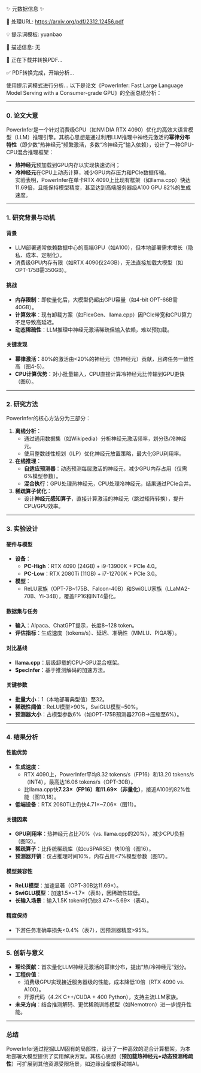 ✨ 元数据信息 ✨

📄 处理URL: https://arxiv.org/pdf/2312.12456.pdf

💡 提示词模板: yuanbao

📝 描述信息: 无

🚀 正在下载并转换PDF...

✅ PDF转换完成，开始分析...

使用提示词模式进行分析...
以下是论文《PowerInfer: Fast Large Language Model Serving with a Consumer-grade GPU》的全面总结分析：

---

### **0. 论文大意**
PowerInfer是一个针对消费级GPU（如NVIDIA RTX 4090）优化的高效大语言模型（LLM）推理引擎。其核心思想是通过利用LLM推理中神经元激活的**幂律分布特性**（即少数“热神经元”频繁激活，多数“冷神经元”输入依赖），设计了一种GPU-CPU混合推理框架：  
- **热神经元**预加载到GPU内存以实现快速访问；  
- **冷神经元**在CPU上动态计算，减少GPU内存压力和PCIe数据传输。  
实验表明，PowerInfer在单卡RTX 4090上比现有框架（如llama.cpp）快达11.69倍，且能保持模型精度，甚至达到高端服务器级A100 GPU 82%的生成速度。

---

### **1. 研究背景与动机**
#### **背景**  
- LLM部署通常依赖数据中心的高端GPU（如A100），但本地部署需求增长（隐私、成本、定制化）。  
- 消费级GPU内存有限（如RTX 4090仅24GB），无法直接加载大模型（如OPT-175B需350GB）。  

#### **挑战**  
- **内存限制**：即使量化后，大模型仍超出GPU容量（如4-bit OPT-66B需40GB）。  
- **计算效率**：现有卸载方案（如FlexGen、llama.cpp）因PCIe带宽和CPU算力不足导致高延迟。  
- **动态稀疏性**：LLM推理中神经元激活稀疏但输入依赖，难以预加载。  

#### **关键发现**  
- **幂律激活**：80%的激活由<20%的神经元（热神经元）贡献，且跨任务一致性高（图4-5）。  
- **CPU计算优势**：对小批量输入，CPU直接计算冷神经元比传输到GPU更快（图6）。  

---

### **2. 研究方法**
PowerInfer的核心方法分为三部分：  
1. **离线分析**：  
   - 通过通用数据集（如Wikipedia）分析神经元激活频率，划分热/冷神经元。  
   - 使用整数线性规划（ILP）优化神经元放置策略，最大化GPU利用率。  
2. **在线推理**：  
   - **自适应预测器**：动态预测每层激活的神经元，减少GPU内存占用（仅需6%模型参数）。  
   - **混合执行**：GPU处理热神经元，CPU处理冷神经元，结果通过PCIe合并。  
3. **稀疏算子优化**：  
   - 设计**神经元感知算子**，直接计算激活的神经元（跳过矩阵转换），提升CPU/GPU效率。  

---

### **3. 实验设计**
#### **硬件与模型**  
- **设备**：  
  - **PC-High**：RTX 4090 (24GB) + i9-13900K + PCIe 4.0。  
  - **PC-Low**：RTX 2080Ti (11GB) + i7-12700K + PCIe 3.0。  
- **模型**：  
  - ReLU家族（OPT-7B~175B、Falcon-40B）和SwiGLU家族（LLaMA2-70B、Yi-34B），覆盖FP16和INT4量化。  

#### **数据集与任务**  
- **输入**：Alpaca、ChatGPT提示，长度8~128 token。  
- **评估指标**：生成速度（tokens/s）、延迟、准确性（MMLU、PIQA等）。  

#### **对比基线**  
- **llama.cpp**：层级卸载的CPU-GPU混合框架。  
- **SpecInfer**：基于推测解码的加速方法。  

#### **关键参数**  
- **批量大小**：1（本地部署典型值）至32。  
- **稀疏性阈值**：ReLU模型>90%，SwiGLU模型~50%。  
- **预测器大小**：占模型参数6%（如OPT-175B预测器27GB→压缩至6%）。  

---

### **4. 结果分析**
#### **性能优势**  
- **生成速度**：  
  - RTX 4090上，PowerInfer平均8.32 tokens/s（FP16）和13.20 tokens/s（INT4），最高达16.06 tokens/s（OPT-30B）。  
  - 比llama.cpp快**7.23×（FP16）**和**11.69×（非量化）**，接近A100的82%性能（图10,18）。  
- **低端设备**：RTX 2080Ti上仍快4.71×~7.06×（图11）。  

#### **关键因素**  
- **GPU利用率**：热神经元占比70%（vs. llama.cpp的20%），减少CPU负担（图12）。  
- **稀疏算子**：比传统稀疏库（如cuSPARSE）快10倍（图16）。  
- **预测器开销**：仅占推理时间10%，内存占用<7%模型参数（图17）。  

#### **模型兼容性**  
- **ReLU模型**：加速显著（OPT-30B达11.69×）。  
- **SwiGLU模型**：加速1.5×~1.7×（表8），因稀疏性较低。  
- **长输入场景**：输入1.5K token时仍快3.47×~5.69×（表4）。  

#### **精度保持**  
- 下游任务准确率损失<0.4%（表7），因预测器精度>95%。  

---

### **5. 创新与意义**
- **理论贡献**：首次量化LLM神经元激活的幂律分布，提出“热/冷神经元”划分。  
- **工程价值**：  
  - 消费级GPU实现接近服务器级的性能，成本降低10倍（RTX 4090 vs. A100）。  
  - 开源代码（4.2K C++/CUDA + 400 Python），支持主流LLM家族。  
- **未来方向**：结合推测解码、更优稀疏训练模型（如Nemotron）进一步提升性能。  

--- 

### **总结**
PowerInfer通过挖掘LLM固有的局部性，设计了一种高效的混合计算框架，为本地部署大模型提供了实用解决方案。其核心思想（**预加载热神经元+动态预测稀疏性**）可扩展到其他资源受限场景，如边缘设备或移动端AI。